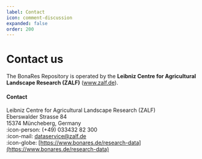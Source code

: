 ```yaml
---
label: Contact
icon: comment-discussion
expanded: false
order: 200
---
```


# Contact us

The BonaRes Repository is operated by the **Leibniz Centre for Agricultural Landscape Research (ZALF)** (www.zalf.de).

#### Contact
Leibniz Centre for Agricultural Landscape Research (ZALF) <br>
Eberswalder Strasse 84 <br>
15374 Müncheberg, Germany <br>
:icon-person: (+49) 033432 82 300 <br>
:icon-mail: [dataservice@zalf.de](dataservice@zalf.de) <br>
:icon-globe: [https://www.bonares.de/research-data](https://www.bonares.de/research-data) <br>



